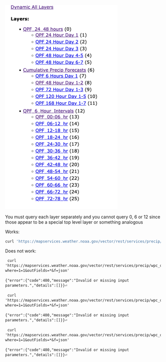 
![layers to query in esri map server](image.png)

You must query each layer separately and you cannot query 0, 6 or 12 since those appear to be a special top level layer or something analogous

Works:
```sh
curl 'https://mapservices.weather.noaa.gov/vector/rest/services/precip/wpc_qpf/MapServer/1/query?where=1=1&outFields=*&f=json'
```

Does not work:

```
 curl 'https://mapservices.weather.noaa.gov/vector/rest/services/precip/wpc_qpf/MapServer/12/query?where=1=1&outFields=*&f=json'

{"error":{"code":400,"message":"Invalid or missing input parameters.","details":[]}}⏎                                         

 curl 'https://mapservices.weather.noaa.gov/vector/rest/services/precip/wpc_qpf/MapServer/6/query?where=1=1&outFields=*&f=json'

{"error":{"code":400,"message":"Invalid or missing input parameters.","details":[]}}⏎                                         

 curl 'https://mapservices.weather.noaa.gov/vector/rest/services/precip/wpc_qpf/MapServer/0/query?where=1=1&outFields=*&f=json'

{"error":{"code":400,"message":"Invalid or missing input parameters.","details":[]}}⏎                                          
```